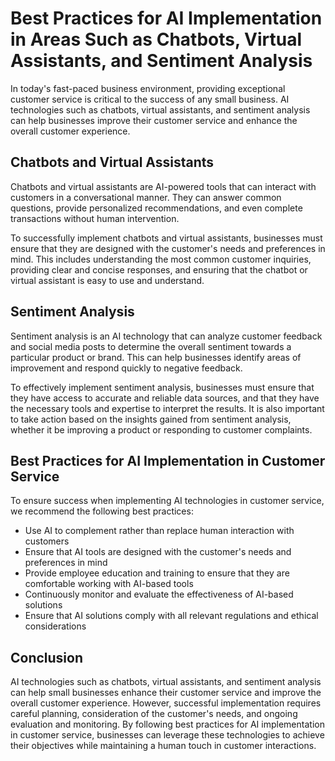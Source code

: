 Best Practices for AI Implementation in Areas Such as Chatbots, Virtual Assistants, and Sentiment Analysis
=============================================================================================================================================================

In today's fast-paced business environment, providing exceptional customer service is critical to the success of any small business. AI technologies such as chatbots, virtual assistants, and sentiment analysis can help businesses improve their customer service and enhance the overall customer experience.

Chatbots and Virtual Assistants
-------------------------------

Chatbots and virtual assistants are AI-powered tools that can interact with customers in a conversational manner. They can answer common questions, provide personalized recommendations, and even complete transactions without human intervention.

To successfully implement chatbots and virtual assistants, businesses must ensure that they are designed with the customer's needs and preferences in mind. This includes understanding the most common customer inquiries, providing clear and concise responses, and ensuring that the chatbot or virtual assistant is easy to use and understand.

Sentiment Analysis
------------------

Sentiment analysis is an AI technology that can analyze customer feedback and social media posts to determine the overall sentiment towards a particular product or brand. This can help businesses identify areas of improvement and respond quickly to negative feedback.

To effectively implement sentiment analysis, businesses must ensure that they have access to accurate and reliable data sources, and that they have the necessary tools and expertise to interpret the results. It is also important to take action based on the insights gained from sentiment analysis, whether it be improving a product or responding to customer complaints.

Best Practices for AI Implementation in Customer Service
--------------------------------------------------------

To ensure success when implementing AI technologies in customer service, we recommend the following best practices:

* Use AI to complement rather than replace human interaction with customers
* Ensure that AI tools are designed with the customer's needs and preferences in mind
* Provide employee education and training to ensure that they are comfortable working with AI-based tools
* Continuously monitor and evaluate the effectiveness of AI-based solutions
* Ensure that AI solutions comply with all relevant regulations and ethical considerations

Conclusion
----------

AI technologies such as chatbots, virtual assistants, and sentiment analysis can help small businesses enhance their customer service and improve the overall customer experience. However, successful implementation requires careful planning, consideration of the customer's needs, and ongoing evaluation and monitoring. By following best practices for AI implementation in customer service, businesses can leverage these technologies to achieve their objectives while maintaining a human touch in customer interactions.
